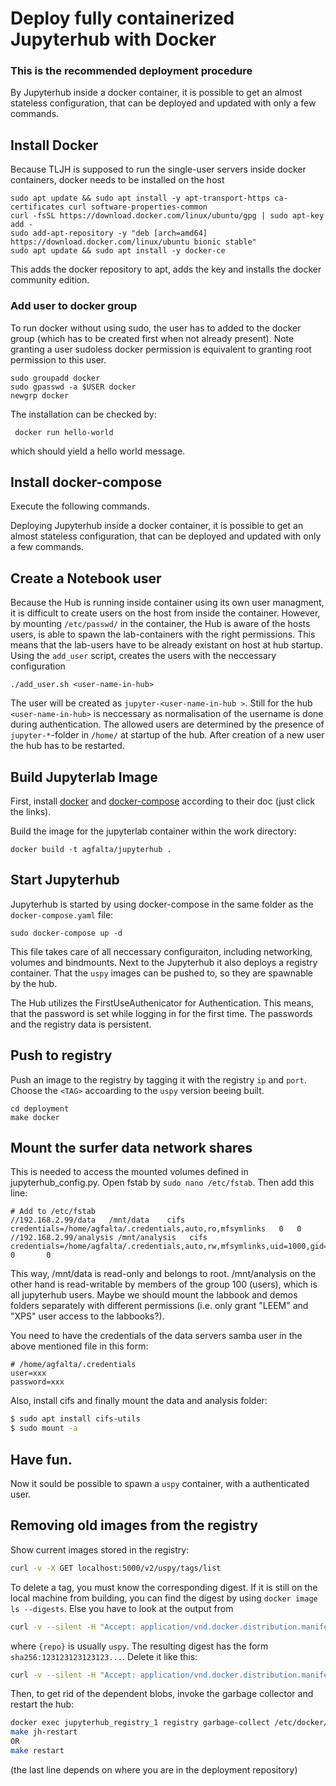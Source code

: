 # Deploy fully containerized Jupyterhub with Docker

### This is the recommended deployment procedure

By Jupyterhub inside a docker container, it is possible to get an almost stateless configuration, that can be deployed and updated with only a few commands.

## Install Docker
Because TLJH is supposed to run the single-user servers inside docker containers, docker needs to be installed on the host
````
sudo apt update && sudo apt install -y apt-transport-https ca-certificates curl software-properties-common
curl -fsSL https://download.docker.com/linux/ubuntu/gpg | sudo apt-key add -
sudo add-apt-repository -y "deb [arch=amd64] https://download.docker.com/linux/ubuntu bionic stable"
sudo apt update && sudo apt install -y docker-ce
````
This adds the docker repository to apt, adds the key and installs the docker community edition.

### Add user to docker group
To run docker without using sudo, the user has to added to the docker group (which has to be created first when not already present). Note granting a user sudoless docker permission is equivalent to granting root permission to this user.
````
sudo groupadd docker
sudo gpasswd -a $USER docker
newgrp docker
````
The installation can be checked by:
````
 docker run hello-world
````
which should yield a hello world message.

## Install docker-compose

Execute the following commands.

Deploying Jupyterhub inside a docker container, it is possible to get an almost stateless configuration, that can be deployed and updated with only a few commands.

## Create a Notebook user

Because the Hub is running inside container using its own user managment, it is difficult to create users on the host from inside the container.
However, by mounting ```/etc/passwd/``` in the container, the Hub is aware of the hosts users, is able to spawn the lab-containers with the right permissions. This means that the lab-users have to be already existant on host at hub startup. Using the ```add_user``` script, creates the users with the neccessary configuration

```
./add_user.sh <user-name-in-hub>
```
The user will be created as ```jupyter-<user-name-in-hub >```. Still for the hub ```<user-name-in-hub>``` is neccessary as normalisation of the username is done during authentication. The allowed users are determined by the presence of ```jupyter-*```-folder in ```/home/``` at startup of the hub. After creation of a new user the hub has to be restarted.

## Build Jupyterlab Image

First, install [docker](https://docs.docker.com/engine/install/ubuntu/) and [docker-compose](https://docs.docker.com/compose/install/) according to their doc (just click the links).

Build the image for the jupyterlab container within the work directory:

```
docker build -t agfalta/jupyterhub .
```

## Start Jupyterhub

Jupyterhub is started by using docker-compose in the same folder as the ```docker-compose.yaml``` file:

```
sudo docker-compose up -d
```

This file takes care of all neccessary configuraiton, including networking, volumes and bindmounts. Next to the Jupyterhub it also deploys a registry container. That the ```uspy``` images can be pushed to, so they are spawnable by the hub.

The Hub utilizes the FirstUseAuthenicator for Authentication. This means, that the password is set while logging in for the first time. The passwords and the registry data is persistent.

## Push to registry

Push an image to the registry by tagging it with the registry ```ip``` and ```port```. Choose the ```<TAG>``` accoarding to the ```uspy``` version beeing built.

```
cd deployment
make docker
```

## Mount the surfer data network shares

This is needed to access the mounted volumes defined in jupyterhub_config.py.
Open fstab by `sudo nano /etc/fstab`. Then add this line:

```
# Add to /etc/fstab
//192.168.2.99/data   /mnt/data    cifs    credentials=/home/agfalta/.credentials,auto,ro,mfsymlinks   0   0
//192.168.2.99/analysis /mnt/analysis   cifs    credentials=/home/agfalta/.credentials,auto,rw,mfsymlinks,uid=1000,gid=100,file_mode=0664,dir_mode=0775 0       0
```

This way, /mnt/data is read-only and belongs to root. /mnt/analysis on the other hand is read-writable by members of the group 100 (users), which is all jupyterhub users. Maybe we should mount the labbook and demos folders separately with different permissions (i.e. only grant "LEEM" and "XPS" user access to the labbooks?).

You need to have the credentials of the data servers samba user in the above mentioned file in this form:
```
# /home/agfalta/.credentials
user=xxx
password=xxx
```

Also, install cifs and finally mount the data and analysis folder:

```sh
$ sudo apt install cifs-utils
$ sudo mount -a
```

## Have fun.

Now it sould be possible to spawn a ```uspy``` container, with a authenticated user.


## Removing old images from the registry

Show current images stored in the registry:

```sh
curl -v -X GET localhost:5000/v2/uspy/tags/list
```

To delete a tag, you must know the corresponding digest. If it is still on the local machine from building, you can find the digest by using `docker image ls --digests`. Else you have to look at the output from 

```sh
curl -v --silent -H "Accept: application/vnd.docker.distribution.manifest.v2+json" -X GET http://localhost:5000/v2/{repo}/manifests/{tag} 2>&1 | grep Docker-Content-Digest | awk '{print ($3)}'
```

where `{repo}` is usually `uspy`. The resulting digest has the form `sha256:123123123123123...`. Delete it like this:

```sh
curl -v --silent -H "Accept: application/vnd.docker.distribution.manifest.v2+json" -X DELETE http://localhost:5000/v2/{repo}/manifests/{digest}
```

Then, to get rid of the dependent blobs, invoke the garbage collector and restart the hub:

```sh
docker exec jupyterhub_registry_1 registry garbage-collect /etc/docker/registry/config.yml
make jh-restart
OR
make restart
```

(the last line depends on where you are in the deployment repository)

